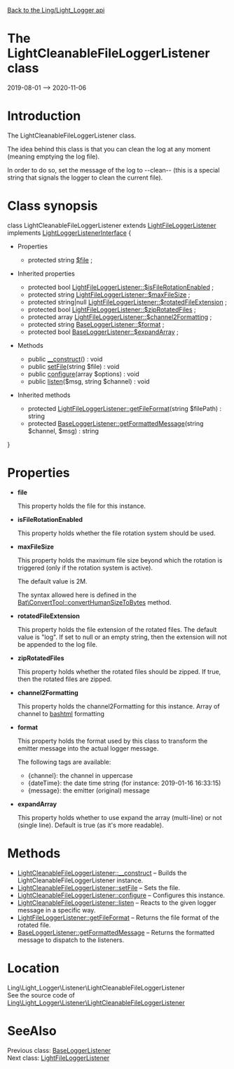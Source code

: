 [Back to the Ling/Light_Logger api](https://github.com/lingtalfi/Light_Logger/blob/master/doc/api/Ling/Light_Logger.md)



The LightCleanableFileLoggerListener class
================
2019-08-01 --> 2020-11-06






Introduction
============

The LightCleanableFileLoggerListener class.


The idea behind this class is that you can clean the log at any moment (meaning emptying the log file).

In order to do so, set the message of the log to --clean-- (this is a special string that signals
the logger to clean the current file).



Class synopsis
==============


class <span class="pl-k">LightCleanableFileLoggerListener</span> extends [LightFileLoggerListener](https://github.com/lingtalfi/Light_Logger/blob/master/doc/api/Ling/Light_Logger/Listener/LightFileLoggerListener.md) implements [LightLoggerListenerInterface](https://github.com/lingtalfi/Light_Logger/blob/master/doc/api/Ling/Light_Logger/Listener/LightLoggerListenerInterface.md) {

- Properties
    - protected string [$file](#property-file) ;

- Inherited properties
    - protected bool [LightFileLoggerListener::$isFileRotationEnabled](#property-isFileRotationEnabled) ;
    - protected string [LightFileLoggerListener::$maxFileSize](#property-maxFileSize) ;
    - protected string|null [LightFileLoggerListener::$rotatedFileExtension](#property-rotatedFileExtension) ;
    - protected bool [LightFileLoggerListener::$zipRotatedFiles](#property-zipRotatedFiles) ;
    - protected array [LightFileLoggerListener::$channel2Formatting](#property-channel2Formatting) ;
    - protected string [BaseLoggerListener::$format](#property-format) ;
    - protected bool [BaseLoggerListener::$expandArray](#property-expandArray) ;

- Methods
    - public [__construct](https://github.com/lingtalfi/Light_Logger/blob/master/doc/api/Ling/Light_Logger/Listener/LightCleanableFileLoggerListener/__construct.md)() : void
    - public [setFile](https://github.com/lingtalfi/Light_Logger/blob/master/doc/api/Ling/Light_Logger/Listener/LightCleanableFileLoggerListener/setFile.md)(string $file) : void
    - public [configure](https://github.com/lingtalfi/Light_Logger/blob/master/doc/api/Ling/Light_Logger/Listener/LightCleanableFileLoggerListener/configure.md)(array $options) : void
    - public [listen](https://github.com/lingtalfi/Light_Logger/blob/master/doc/api/Ling/Light_Logger/Listener/LightCleanableFileLoggerListener/listen.md)($msg, string $channel) : void

- Inherited methods
    - protected [LightFileLoggerListener::getFileFormat](https://github.com/lingtalfi/Light_Logger/blob/master/doc/api/Ling/Light_Logger/Listener/LightFileLoggerListener/getFileFormat.md)(string $filePath) : string
    - protected [BaseLoggerListener::getFormattedMessage](https://github.com/lingtalfi/Light_Logger/blob/master/doc/api/Ling/Light_Logger/Listener/BaseLoggerListener/getFormattedMessage.md)(string $channel, $msg) : string

}




Properties
=============

- <span id="property-file"><b>file</b></span>

    This property holds the file for this instance.
    
    

- <span id="property-isFileRotationEnabled"><b>isFileRotationEnabled</b></span>

    This property holds whether the file rotation system should be used.
    
    

- <span id="property-maxFileSize"><b>maxFileSize</b></span>

    This property holds the maximum file size beyond which the rotation is triggered (only if the rotation
    system is active).
    
    The default value is 2M.
    
    The syntax allowed here is defined in the [Bat\ConvertTool::convertHumanSizeToBytes](https://github.com/lingtalfi/Bat/blob/master/ConvertTool.md#converthumansizetobytes) method.
    
    

- <span id="property-rotatedFileExtension"><b>rotatedFileExtension</b></span>

    This property holds the file extension of the rotated files.
             The default value is "log".
             If set to null or an empty string, then the extension will not be appended to the log file.
    
    

- <span id="property-zipRotatedFiles"><b>zipRotatedFiles</b></span>

    This property holds whether the rotated files should be zipped.
    If true, then the rotated files are zipped.
    
    

- <span id="property-channel2Formatting"><b>channel2Formatting</b></span>

    This property holds the channel2Formatting for this instance.
    Array of channel to [bashtml](https://github.com/lingtalfi/CliTools/blob/master/doc/pages/bashtml.md) formatting
    
    

- <span id="property-format"><b>format</b></span>

    This property holds the format used by this class to transform the emitter message into the actual logger message.
    
    
    The following tags are available:
    
    - {channel}: the channel in uppercase
    - {dateTime}: the date time string (for instance: 2019-01-16 16:33:15)
    - {message}: the emitter (original) message
    
    

- <span id="property-expandArray"><b>expandArray</b></span>

    This property holds whether to use expand the array (multi-line) or not (single line).
    Default is true (as it's more readable).
    
    



Methods
==============

- [LightCleanableFileLoggerListener::__construct](https://github.com/lingtalfi/Light_Logger/blob/master/doc/api/Ling/Light_Logger/Listener/LightCleanableFileLoggerListener/__construct.md) &ndash; Builds the LightCleanableFileLoggerListener instance.
- [LightCleanableFileLoggerListener::setFile](https://github.com/lingtalfi/Light_Logger/blob/master/doc/api/Ling/Light_Logger/Listener/LightCleanableFileLoggerListener/setFile.md) &ndash; Sets the file.
- [LightCleanableFileLoggerListener::configure](https://github.com/lingtalfi/Light_Logger/blob/master/doc/api/Ling/Light_Logger/Listener/LightCleanableFileLoggerListener/configure.md) &ndash; Configures this instance.
- [LightCleanableFileLoggerListener::listen](https://github.com/lingtalfi/Light_Logger/blob/master/doc/api/Ling/Light_Logger/Listener/LightCleanableFileLoggerListener/listen.md) &ndash; Reacts to the given logger message in a specific way.
- [LightFileLoggerListener::getFileFormat](https://github.com/lingtalfi/Light_Logger/blob/master/doc/api/Ling/Light_Logger/Listener/LightFileLoggerListener/getFileFormat.md) &ndash; Returns the file format of the rotated file.
- [BaseLoggerListener::getFormattedMessage](https://github.com/lingtalfi/Light_Logger/blob/master/doc/api/Ling/Light_Logger/Listener/BaseLoggerListener/getFormattedMessage.md) &ndash; Returns the formatted message to dispatch to the listeners.





Location
=============
Ling\Light_Logger\Listener\LightCleanableFileLoggerListener<br>
See the source code of [Ling\Light_Logger\Listener\LightCleanableFileLoggerListener](https://github.com/lingtalfi/Light_Logger/blob/master/Listener/LightCleanableFileLoggerListener.php)



SeeAlso
==============
Previous class: [BaseLoggerListener](https://github.com/lingtalfi/Light_Logger/blob/master/doc/api/Ling/Light_Logger/Listener/BaseLoggerListener.md)<br>Next class: [LightFileLoggerListener](https://github.com/lingtalfi/Light_Logger/blob/master/doc/api/Ling/Light_Logger/Listener/LightFileLoggerListener.md)<br>
